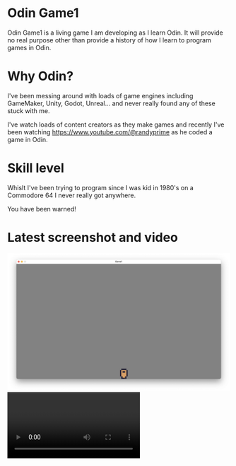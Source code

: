 # Odin Game1
Odin Game1 is a living game I am developing as I learn Odin.  It will provide no real purpose other than provide a history of how I learn to program games in Odin.

# Why Odin?
I've been messing around with loads of game engines including GameMaker, Unity, Godot, Unreal... and never really found any of these stuck with me.

I've watch loads of content creators as they make games and recently I've been watching https://www.youtube.com/@randyprime as he coded a game in Odin.

# Skill level
Whislt I've been trying to program since I was kid in 1980's on a Commodore 64 I never really got anywhere.

You have been warned!

# Latest screenshot and video

![Game1](./screenshot1.png)
![Game1](./video1.mkv)
